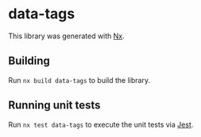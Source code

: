 # data-tags

This library was generated with [Nx](https://nx.dev).

## Building

Run `nx build data-tags` to build the library.

## Running unit tests

Run `nx test data-tags` to execute the unit tests via [Jest](https://jestjs.io).
